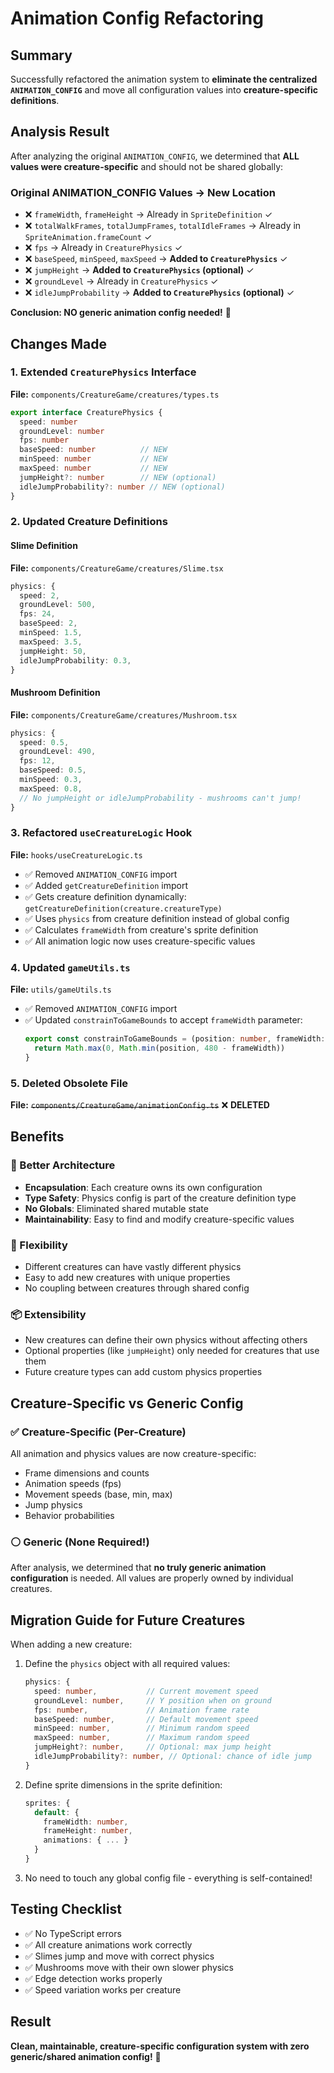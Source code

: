 # Animation Config Refactoring

## Summary
Successfully refactored the animation system to **eliminate the centralized `ANIMATION_CONFIG`** and move all configuration values into **creature-specific definitions**.

## Analysis Result
After analyzing the original `ANIMATION_CONFIG`, we determined that **ALL values were creature-specific** and should not be shared globally:

### Original ANIMATION_CONFIG Values → New Location
- ❌ `frameWidth`, `frameHeight` → Already in `SpriteDefinition` ✓
- ❌ `totalWalkFrames`, `totalJumpFrames`, `totalIdleFrames` → Already in `SpriteAnimation.frameCount` ✓
- ❌ `fps` → Already in `CreaturePhysics` ✓
- ❌ `baseSpeed`, `minSpeed`, `maxSpeed` → **Added to `CreaturePhysics`** ✓
- ❌ `jumpHeight` → **Added to `CreaturePhysics` (optional)** ✓
- ❌ `groundLevel` → Already in `CreaturePhysics` ✓
- ❌ `idleJumpProbability` → **Added to `CreaturePhysics` (optional)** ✓

**Conclusion: NO generic animation config needed!** 🎉

## Changes Made

### 1. Extended `CreaturePhysics` Interface
**File:** `components/CreatureGame/creatures/types.ts`

```typescript
export interface CreaturePhysics {
  speed: number
  groundLevel: number
  fps: number
  baseSpeed: number          // NEW
  minSpeed: number           // NEW
  maxSpeed: number           // NEW
  jumpHeight?: number        // NEW (optional)
  idleJumpProbability?: number // NEW (optional)
}
```

### 2. Updated Creature Definitions

#### Slime Definition
**File:** `components/CreatureGame/creatures/Slime.tsx`

```typescript
physics: { 
  speed: 2, 
  groundLevel: 500, 
  fps: 24,
  baseSpeed: 2,
  minSpeed: 1.5,
  maxSpeed: 3.5,
  jumpHeight: 50,
  idleJumpProbability: 0.3,
}
```

#### Mushroom Definition
**File:** `components/CreatureGame/creatures/Mushroom.tsx`

```typescript
physics: { 
  speed: 0.5, 
  groundLevel: 490, 
  fps: 12,
  baseSpeed: 0.5,
  minSpeed: 0.3,
  maxSpeed: 0.8,
  // No jumpHeight or idleJumpProbability - mushrooms can't jump!
}
```

### 3. Refactored `useCreatureLogic` Hook
**File:** `hooks/useCreatureLogic.ts`

- ✅ Removed `ANIMATION_CONFIG` import
- ✅ Added `getCreatureDefinition` import
- ✅ Gets creature definition dynamically: `getCreatureDefinition(creature.creatureType)`
- ✅ Uses `physics` from creature definition instead of global config
- ✅ Calculates `frameWidth` from creature's sprite definition
- ✅ All animation logic now uses creature-specific values

### 4. Updated `gameUtils.ts`
**File:** `utils/gameUtils.ts`

- ✅ Removed `ANIMATION_CONFIG` import
- ✅ Updated `constrainToGameBounds` to accept `frameWidth` parameter:
  ```typescript
  export const constrainToGameBounds = (position: number, frameWidth: number = 128) => {
    return Math.max(0, Math.min(position, 480 - frameWidth))
  }
  ```

### 5. Deleted Obsolete File
**File:** ~~`components/CreatureGame/animationConfig.ts`~~ ❌ **DELETED**

## Benefits

### 🎯 Better Architecture
- **Encapsulation**: Each creature owns its own configuration
- **Type Safety**: Physics config is part of the creature definition type
- **No Globals**: Eliminated shared mutable state
- **Maintainability**: Easy to find and modify creature-specific values

### 🔧 Flexibility
- Different creatures can have vastly different physics
- Easy to add new creatures with unique properties
- No coupling between creatures through shared config

### 📦 Extensibility
- New creatures can define their own physics without affecting others
- Optional properties (like `jumpHeight`) only needed for creatures that use them
- Future creature types can add custom physics properties

## Creature-Specific vs Generic Config

### ✅ Creature-Specific (Per-Creature)
All animation and physics values are now creature-specific:
- Frame dimensions and counts
- Animation speeds (fps)
- Movement speeds (base, min, max)
- Jump physics
- Behavior probabilities

### ⚪ Generic (None Required!)
After analysis, we determined that **no truly generic animation configuration** is needed. All values are properly owned by individual creatures.

## Migration Guide for Future Creatures

When adding a new creature:

1. Define the `physics` object with all required values:
   ```typescript
   physics: {
     speed: number,           // Current movement speed
     groundLevel: number,     // Y position when on ground
     fps: number,             // Animation frame rate
     baseSpeed: number,       // Default movement speed
     minSpeed: number,        // Minimum random speed
     maxSpeed: number,        // Maximum random speed
     jumpHeight?: number,     // Optional: max jump height
     idleJumpProbability?: number, // Optional: chance of idle jump
   }
   ```

2. Define sprite dimensions in the sprite definition:
   ```typescript
   sprites: {
     default: {
       frameWidth: number,
       frameHeight: number,
       animations: { ... }
     }
   }
   ```

3. No need to touch any global config file - everything is self-contained!

## Testing Checklist
- ✅ No TypeScript errors
- ✅ All creature animations work correctly
- ✅ Slimes jump and move with correct physics
- ✅ Mushrooms move with their own slower physics
- ✅ Edge detection works properly
- ✅ Speed variation works per creature

## Result
**Clean, maintainable, creature-specific configuration system with zero generic/shared animation config!** 🎉
